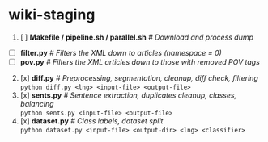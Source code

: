 # wiki-staging

1. [ ] __Makefile / pipeline.sh / parallel.sh__  _# Download and process dump_
  * [ ] __filter.py__  _# Filters the XML down to articles (namespace = 0)_
  * [ ] __pov.py__  _# Filters the XML articles down to those with removed POV tags_
2. [x] __diff.py__  _# Preprocessing, segmentation, cleanup, diff check, filtering_ <br>
`python diff.py <lng> <input-file> <output-file>`
3. [x] __sents.py__  _# Sentence extraction, duplicates cleanup, classes, balancing_ <br>
`python sents.py <input-file> <output-file>`
4. [x] __dataset.py__  _# Class labels, dataset split_ <br>
`python dataset.py <input-file> <output-dir> <lng> <classifier>`
